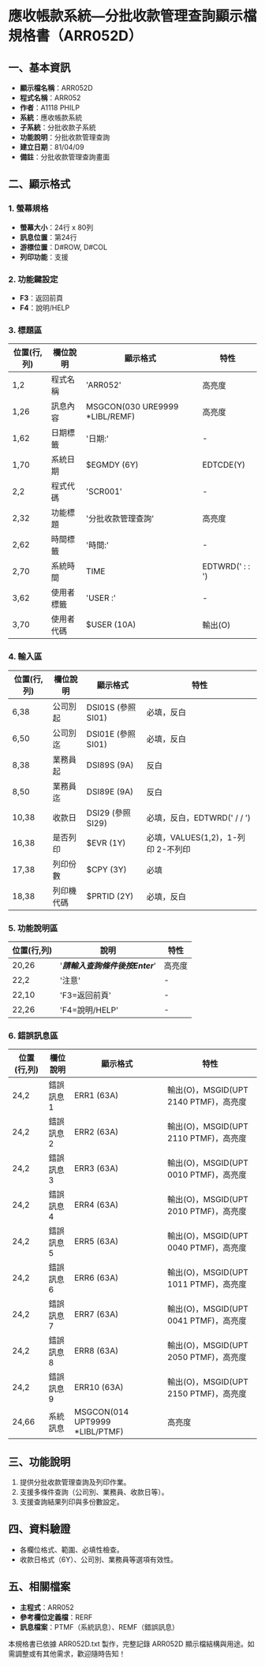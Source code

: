 # 應收帳款系統—分批收款管理查詢顯示檔規格書（ARR052D）

## 一、基本資訊
- **顯示檔名稱**：ARR052D
- **程式名稱**：ARR052
- **作者**：A1118 PHILP
- **系統**：應收帳款系統
- **子系統**：分批收款子系統
- **功能說明**：分批收款管理查詢
- **建立日期**：81/04/09
- **備註**：分批收款管理查詢畫面

## 二、顯示格式

### 1. 螢幕規格
- **螢幕大小**：24行 x 80列
- **訊息位置**：第24行
- **游標位置**：D#ROW, D#COL
- **列印功能**：支援

### 2. 功能鍵設定
- **F3**：返回前頁
- **F4**：說明/HELP

### 3. 標題區
| 位置(行,列) | 欄位說明 | 顯示格式 | 特性 |
|------------|---------|---------|------|
| 1,2 | 程式名稱 | 'ARR052' | 高亮度 |
| 1,26 | 訊息內容 | MSGCON(030 URE9999 *LIBL/REMF) | 高亮度 |
| 1,62 | 日期標籤 | '日期:' | - |
| 1,70 | 系統日期 | $EGMDY (6Y) | EDTCDE(Y) |
| 2,2 | 程式代碼 | 'SCR001' | - |
| 2,32 | 功能標題 | '分批收款管理查詢' | 高亮度 |
| 2,62 | 時間標籤 | '時間:' | - |
| 2,70 | 系統時間 | TIME | EDTWRD('  :  :  ') |
| 3,62 | 使用者標籤 | 'USER :' | - |
| 3,70 | 使用者代碼 | $USER (10A) | 輸出(O) |

### 4. 輸入區
| 位置(行,列) | 欄位說明 | 顯示格式 | 特性 |
|------------|---------|---------|------|
| 6,38 | 公司別起 | DSI01S (參照SI01) | 必填，反白 |
| 6,50 | 公司別迄 | DSI01E (參照SI01) | 必填，反白 |
| 8,38 | 業務員起 | DSI89S (9A) | 反白 |
| 8,50 | 業務員迄 | DSI89E (9A) | 反白 |
| 10,38 | 收款日 | DSI29 (參照SI29) | 必填，反白，EDTWRD('  /  /  ') |
| 16,38 | 是否列印 | $EVR (1Y) | 必填，VALUES(1,2)，1-列印 2-不列印 |
| 17,38 | 列印份數 | $CPY (3Y) | 必填 |
| 18,38 | 列印機代碼 | $PRTID (2Y) | 必填，反白 |

### 5. 功能說明區
| 位置(行,列) | 說明 | 特性 |
|------------|------|------|
| 20,26 | '***請輸入查詢條件後按Enter***' | 高亮度 |
| 22,2 | '注意' | - |
| 22,10 | 'F3=返回前頁' | - |
| 22,26 | 'F4=說明/HELP' | - |

### 6. 錯誤訊息區
| 位置(行,列) | 欄位說明 | 顯示格式 | 特性 |
|------------|---------|---------|------|
| 24,2 | 錯誤訊息1 | ERR1 (63A) | 輸出(O)，MSGID(UPT 2140 PTMF)，高亮度 |
| 24,2 | 錯誤訊息2 | ERR2 (63A) | 輸出(O)，MSGID(UPT 2110 PTMF)，高亮度 |
| 24,2 | 錯誤訊息3 | ERR3 (63A) | 輸出(O)，MSGID(UPT 0010 PTMF)，高亮度 |
| 24,2 | 錯誤訊息4 | ERR4 (63A) | 輸出(O)，MSGID(UPT 2010 PTMF)，高亮度 |
| 24,2 | 錯誤訊息5 | ERR5 (63A) | 輸出(O)，MSGID(UPT 0040 PTMF)，高亮度 |
| 24,2 | 錯誤訊息6 | ERR6 (63A) | 輸出(O)，MSGID(UPT 1011 PTMF)，高亮度 |
| 24,2 | 錯誤訊息7 | ERR7 (63A) | 輸出(O)，MSGID(UPT 0041 PTMF)，高亮度 |
| 24,2 | 錯誤訊息8 | ERR8 (63A) | 輸出(O)，MSGID(UPT 2050 PTMF)，高亮度 |
| 24,2 | 錯誤訊息9 | ERR10 (63A) | 輸出(O)，MSGID(UPT 2150 PTMF)，高亮度 |
| 24,66 | 系統訊息 | MSGCON(014 UPT9999 *LIBL/PTMF) | 高亮度 |

## 三、功能說明
1. 提供分批收款管理查詢及列印作業。
2. 支援多條件查詢（公司別、業務員、收款日等）。
3. 支援查詢結果列印與多份數設定。

## 四、資料驗證
- 各欄位格式、範圍、必填性檢查。
- 收款日格式（6Y）、公司別、業務員等選項有效性。

## 五、相關檔案
- **主程式**：ARR052
- **參考欄位定義檔**：RERF
- **訊息檔案**：PTMF（系統訊息）、REMF（錯誤訊息）

本規格書已依據 ARR052D.txt 製作，完整記錄 ARR052D 顯示檔結構與用途。如需調整或有其他需求，歡迎隨時告知！ 